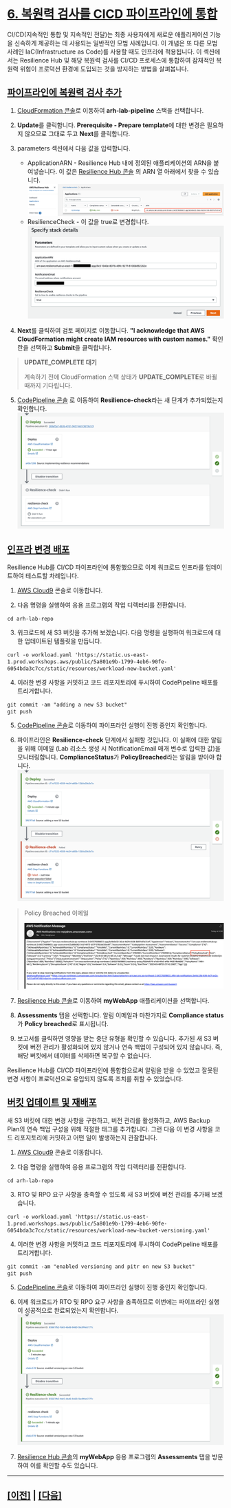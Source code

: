 # [6. 복원력 검사를 CICD 파이프라인에 통합]()

CI/CD(지속적인 통합 및 지속적인 전달)는 최종 사용자에게 새로운 애플리케이션 기능을 신속하게 제공하는 데 사용되는 일반적인 모범 사례입니다. 이 개념은 또 다른 모범 사례인 IaC(Infrastructure as Code)를 사용할 때도 인프라에 적용됩니다. 이 섹션에서는 Resilience Hub 및 해당 복원력 검사를 CI/CD 프로세스에 통합하여 잠재적인 복원력 위험이 프로덕션 환경에 도입되는 것을 방지하는 방법을 살펴봅니다.

## [파이프라인에 복원력 검사 추가]()

1.  [CloudFormation 콘솔](https://console.aws.amazon.com/cloudformation/home)로 이동하여 **arh-lab-pipeline** 스택을 선택합니다.

2.  **Update**를 클릭합니다. **Prerequisite - Prepare template**에 대한 변경은 필요하지 않으므로 그대로 두고 **Next**를 클릭합니다.

3.  parameters 섹션에서 다음 값을 입력합니다.
    -   ApplicationARN - Resilience Hub 내에 정의된 애플리케이션의 ARN을 붙여넣습니다. 이 값은 [Resilience Hub 콘솔](https://console.aws.amazon.com/resiliencehub/home#/applications) 의 ARN 열 아래에서 찾을 수 있습니다.<br>
    ![ApplicationARN](../images/lab1/ApplicationARN.png)
    -   ResilienceCheck - 이 값을 true로 변경합니다.
    ![PipelineUpdate](../images/lab1/PipelineUpdate.png)

4.  **Next**를 클릭하여 검토 페이지로 이동합니다. **"I acknowledge that AWS CloudFormation might create IAM resources with custom names."** 확인란을 선택하고 **Submit**을 클릭합니다.

> **UPDATE_COMPLETE 대기**
>
> 계속하기 전에 CloudFormation 스택 상태가 **UPDATE_COMPLETE**로 바뀔 때까지 기다립니다.

5.  [CodePipeline 콘솔](https://ap-northeast-2.console.aws.amazon.com/codesuite/codepipeline/pipelines/arh-lab-pipeline/view?region=ap-northeast-2) 로 이동하여 **Resilience-check**라는 새 단계가 추가되었는지 확인합니다.
![NewStage](../images/lab1/NewStage.png)

## [인프라 변경 배포]()

Resilience Hub를 CI/CD 파이프라인에 통합했으므로 이제 워크로드 인프라를 업데이트하여 테스트할 차례입니다.

1.  [AWS Cloud9](https://console.aws.amazon.com/cloud9/home) 콘솔로 이동합니다.

2.  다음 명령을 실행하여 응용 프로그램의 작업 디렉터리를 전환합니다.
```shell
cd arh-lab-repo
```

3.  워크로드에 새 S3 버킷을 추가해 보겠습니다. 다음 명령을 실행하여 워크로드에 대한 업데이트된 템플릿을 만듭니다.
```shell
curl -o workload.yaml 'https://static.us-east-1.prod.workshops.aws/public/5a801e9b-1799-4eb6-90fe-6054bda3c7cc/static/resources/workload-new-bucket.yaml'
```

4.  이러한 변경 사항을 커밋하고 코드 리포지토리에 푸시하여 CodePipeline 배포를 트리거합니다.
```shell
git commit -am "adding a new S3 bucket"
git push
```

5. [CodePipeline 콘솔](https://ap-northeast-2.console.aws.amazon.com/codesuite/codepipeline/pipelines/arh-lab-pipeline/view?region=ap-northeast-2)로 이동하여 파이프라인 실행이 진행 중인지 확인합니다.

6. 파이프라인은 **Resilience-check** 단계에서 실패할 것입니다. 이 실패에 대한 알림을 위해 이메일 (Lab 리소스 생성 시 NotificationEmail 매개 변수로 입력한 값)을 모니터링합니다. **ComplianceStatus**가 **PolicyBreached**라는 알림을 받아야 합니다.
![PipelineFail](../images/lab1/PipelineFail.png)

> Policy Breached 이메일
> 
> ![PolicyBreached](../images/lab1/PolicyBreached.png)

7. [Resilience Hub 콘솔](https://console.aws.amazon.com/resiliencehub/home#/applications)로 이동하여 **myWebApp** 애플리케이션을 선택합니다.

8. **Assessments** 탭을 선택합니다. 알림 이메일과 마찬가지로 **Compliance status**가 **Policy breached**로 표시됩니다.

9. 보고서를 클릭하면 영향을 받는 중단 유형을 확인할 수 있습니다. 추가된 새 S3 버킷에 버전 관리가 활성화되어 있지 않거나 연속 백업이 구성되어 있지 않습니다. 즉, 해당 버킷에서 데이터를 삭제하면 복구할 수 없습니다.

Resilience Hub를 CI/CD 파이프라인에 통합함으로써 알림을 받을 수 있었고 잘못된 변경 사항이 프로덕션으로 유입되지 않도록 조치를 취할 수 있었습니다.

## [버킷 업데이트 및 재배포]()

새 S3 버킷에 대한 변경 사항을 구현하고, 버전 관리를 활성화하고, AWS Backup Plan의 연속 백업 구성을 위해 적절한 태그를 추가합니다. 그런 다음 이 변경 사항을 코드 리포지토리에 커밋하고 어떤 일이 발생하는지 관찰합니다.

1.  [AWS Cloud9](https://console.aws.amazon.com/cloud9/home) 콘솔로 이동합니다.

2.  다음 명령을 실행하여 응용 프로그램의 작업 디렉터리를 전환합니다.
```shell
cd arh-lab-repo
```

3.  RTO 및 RPO 요구 사항을 충족할 수 있도록 새 S3 버킷에 버전 관리를 추가해 보겠습니다.
```shell
curl -o workload.yaml 'https://static.us-east-1.prod.workshops.aws/public/5a801e9b-1799-4eb6-90fe-6054bda3c7cc/static/resources/workload-new-bucket-versioning.yaml'
```

4.  이러한 변경 사항을 커밋하고 코드 리포지토리에 푸시하여 CodePipeline 배포를 트리거합니다.
```shell
git commit -am "enabled versioning and pitr on new S3 bucket"
git push
```

5. [CodePipeline 콘솔](https://ap-northeast-2.console.aws.amazon.com/codesuite/codepipeline/pipelines/arh-lab-pipeline/view?region=ap-northeast-2)로 이동하여 파이프라인 실행이 진행 중인지 확인합니다.

6. 이제 워크로드가 RTO 및 RPO 요구 사항을 충족하므로 이번에는 파이프라인 실행이 성공적으로 완료되었는지 확인합니다.
![PipelinePass](../images/lab1/PipelinePass.png)

7. [Resilience Hub 콘솔](https://console.aws.amazon.com/resiliencehub/home#/applications)의  **myWebApp** 응용 프로그램의 **Assessments** 탭을 방문하여 이를 확인할 수도 있습니다.

<hr>

## [[이전]](./5-Chaos-Enginnering-with-AWS-Fault-Injection-Simulator.md) | [[다음]](./7-(Challenge)-Implement-AZ-Outage-In-ASG.md)
